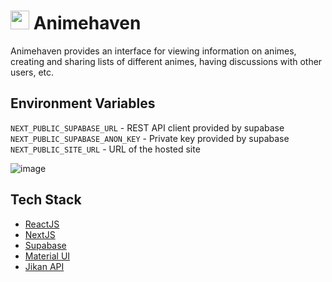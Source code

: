 # <img src="https://user-images.githubusercontent.com/71678062/201470655-23cde758-d597-461e-82c8-37f32a2cc4c7.png" width="30" height="30"/> Animehaven
Animehaven provides an interface for viewing information on animes, creating and sharing lists of different animes, having discussions with other users, etc.  

## Environment Variables
`NEXT_PUBLIC_SUPABASE_URL` - REST API client provided by supabase  
`NEXT_PUBLIC_SUPABASE_ANON_KEY` - Private key provided by supabase  
`NEXT_PUBLIC_SITE_URL` - URL of the hosted site  

![image](https://user-images.githubusercontent.com/71678062/205748954-423e5a49-2289-4ee3-9585-05fe40bdbec0.png)

## Tech Stack
* [ReactJS](https://github.com/facebook/react/)
* [NextJS](https://github.com/vercel/next.js)
* [Supabase](https://github.com/supabase/supabase)
* [Material UI](https://github.com/mui/material-ui)
* [Jikan API](https://github.com/jikan-me/jikan)
